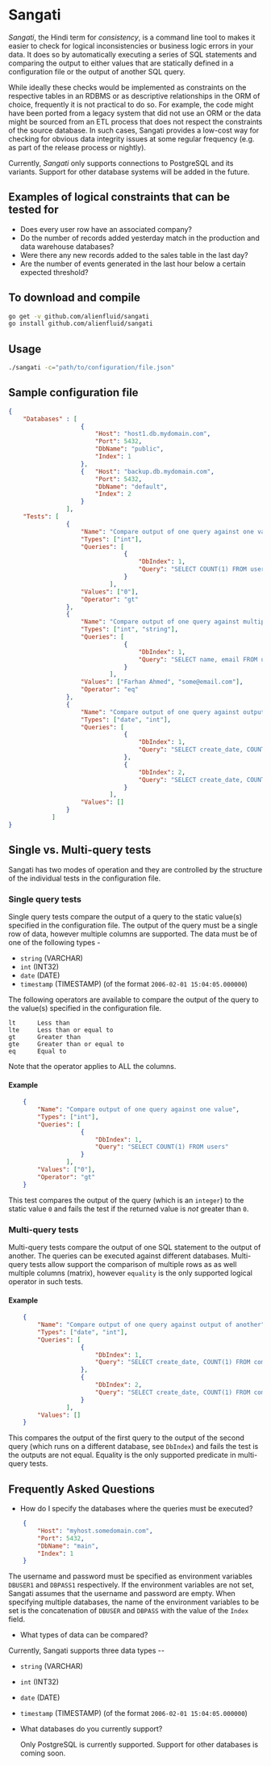 # Sangati

*Sangati*, the Hindi term for *consistency*, is a command line tool to makes it easier to check for logical inconsistencies or business logic errors in your data. It does so by automatically executing a series of SQL statements and comparing the output to either values that are statically defined in a configuration file or the output of another SQL query. 

While ideally these checks would be implemented as constraints on the respective tables in an RDBMS or as descriptive relationships in the ORM of choice, frequently it is not practical to do so. For example, the code might have been ported from a legacy system that did not use an ORM or the data might be sourced from an ETL process that does not respect the constraints of the source database. In such cases, Sangati provides a low-cost way for checking for obvious data integrity issues at some regular frequency (e.g. as part of the release process or nightly).

Currently, *Sangati* only supports connections to PostgreSQL and its variants. Support for other database systems will be added in the future.

## Examples of logical constraints that can be tested for

* Does every user row have an associated company?
* Do the number of records added yesterday match in the production and data warehouse databases?
* Were there any new records added to the sales table in the last day?
* Are the number of events generated in the last hour below a certain expected threshold?

## To download and compile

```bash
go get -v github.com/alienfluid/sangati
go install github.com/alienfluid/sangati
```

## Usage

```bash
./sangati -c="path/to/configuration/file.json"
```

## Sample configuration file

```json
{
    "Databases" : [
                    {
                        "Host": "host1.db.mydomain.com",
                        "Port": 5432,
                        "DbName": "public",
                        "Index": 1
                    },
                    {   "Host": "backup.db.mydomain.com",
                        "Port": 5432,
                        "DbName": "default",
                        "Index": 2
                    }
                ],
    "Tests": [
                {
                    "Name": "Compare output of one query against one value",
                    "Types": ["int"],
                    "Queries": [
                                {
                                    "DbIndex": 1, 
                                    "Query": "SELECT COUNT(1) FROM users"
                                }
                            ],
                    "Values": ["0"],
                    "Operator": "gt"
                },
                {
                    "Name": "Compare output of one query against multiple values",
                    "Types": ["int", "string"],
                    "Queries": [
                                {
                                    "DbIndex": 1, 
                                    "Query": "SELECT name, email FROM users WHERE id = 4"
                                }
                            ],
                    "Values": ["Farhan Ahmed", "some@email.com"],
                    "Operator": "eq"
                },
                {
                    "Name": "Compare output of one query against output of another",
                    "Types": ["date", "int"],
                    "Queries": [
                                {
                                    "DbIndex": 1,
                                    "Query": "SELECT create_date, COUNT(1) FROM companies GROUP BY 1 ORDER BY 1"
                                },
                                {
                                    "DbIndex": 2,
                                    "Query": "SELECT create_date, COUNT(1) FROM companies GROUP BY 1 ORDER BY 1"
                                }
                            ],
                    "Values": []
                }               
            ]
}

```

## Single vs. Multi-query tests

Sangati has two modes of operation and they are controlled by the structure of the individual tests in the configuration file.

### Single query tests

Single query tests compare the output of a query to the static value(s) specified in the configuration file. The output of the query must be a single row of data, however multiple columns are supported. The data must be of one of the following types -

* `string` (VARCHAR)
* `int` (INT32)
* `date` (DATE)
* `timestamp` (TIMESTAMP) (of the format `2006-02-01 15:04:05.000000`)

The following operators are available to compare the output of the query to the value(s) specified in the configuration file.

```csv
lt      Less than
lte     Less than or equal to
gt      Greater than
gte     Greater than or equal to
eq      Equal to
```

Note that the operator applies to ALL the columns.

#### Example

```json
    {
        "Name": "Compare output of one query against one value",
        "Types": ["int"],
        "Queries": [
                    {
                        "DbIndex": 1, 
                        "Query": "SELECT COUNT(1) FROM users"
                    }
                ],
        "Values": ["0"],
        "Operator": "gt"
    }
```

This test compares the output of the query (which is an `integer`) to the static value `0` and fails the test if the returned value is _not_ greater than `0`.

### Multi-query tests

Multi-query tests compare the output of one SQL statement to the output of another. The queries can be executed against different databases. Multi-query tests allow support the comparison of multiple rows as as well multiple columns (matrix), however `equality` is the only supported logical operator in such tests. 

#### Example

```json
    {
        "Name": "Compare output of one query against output of another",
        "Types": ["date", "int"],
        "Queries": [
                    {
                        "DbIndex": 1,
                        "Query": "SELECT create_date, COUNT(1) FROM companies GROUP BY 1 ORDER BY 1"
                    },
                    {
                        "DbIndex": 2,
                        "Query": "SELECT create_date, COUNT(1) FROM companies GROUP BY 1 ORDER BY 1"
                    }
                ],
        "Values": []
    } 
```    

This compares the output of the first query to the output of the second query (which runs on a different database, see `DbIndex`) and fails the test is the outputs are not equal. Equality is the only supported predicate in multi-query tests.

## Frequently Asked Questions

* How do I specify the databases where the queries must be executed?

```json
    {
        "Host": "myhost.somedomain.com",
        "Port": 5432,
        "DbName": "main",
        "Index": 1
    }
```

The username and password must be specified as environment variables `DBUSER1` and `DBPASS1` respectively. If the environment variables are not set, Sangati assumes that the username and password are empty. When specifying multiple databases, the name of the environment variables to be set is the concatenation of `DBUSER` and `DBPASS` with the value of the `Index` field.

* What types of data can be compared?

Currently, Sangati supports three data types --

* `string` (VARCHAR)
* `int` (INT32)
* `date` (DATE)
* `timestamp` (TIMESTAMP) (of the format `2006-02-01 15:04:05.000000`)

* What databases do you currently support?

    Only PostgreSQL is currently supported. Support for other databases is coming soon.
